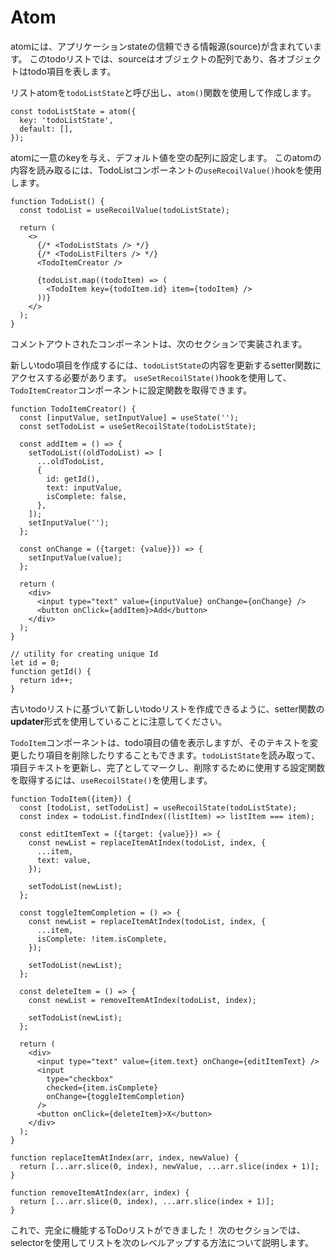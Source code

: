 # Atom

atomには、アプリケーションstateの信頼できる情報源(source)が含まれています。
このtodoリストでは、sourceはオブジェクトの配列であり、各オブジェクトはtodo項目を表します。

リストatomを`todoListState`と呼び出し、`atom()`関数を使用して作成します。

```React
const todoListState = atom({
  key: 'todoListState',
  default: [],
});
```

atomに一意のkeyを与え、デフォルト値を空の配列に設定します。
このatomの内容を読み取るには、TodoListコンポーネントの`useRecoilValue()`hookを使用します。

```React
function TodoList() {
  const todoList = useRecoilValue(todoListState);

  return (
    <>
      {/* <TodoListStats /> */}
      {/* <TodoListFilters /> */}
      <TodoItemCreator />

      {todoList.map((todoItem) => (
        <TodoItem key={todoItem.id} item={todoItem} />
      ))}
    </>
  );
}
```

コメントアウトされたコンポーネントは、次のセクションで実装されます。

新しいtodo項目を作成するには、`todoListState`の内容を更新するsetter関数にアクセスする必要があります。
`useSetRecoilState()`hookを使用して、`TodoItemCreator`コンポーネントに設定関数を取得できます。

```React
function TodoItemCreator() {
  const [inputValue, setInputValue] = useState('');
  const setTodoList = useSetRecoilState(todoListState);

  const addItem = () => {
    setTodoList((oldTodoList) => [
      ...oldTodoList,
      {
        id: getId(),
        text: inputValue,
        isComplete: false,
      },
    ]);
    setInputValue('');
  };

  const onChange = ({target: {value}}) => {
    setInputValue(value);
  };

  return (
    <div>
      <input type="text" value={inputValue} onChange={onChange} />
      <button onClick={addItem}>Add</button>
    </div>
  );
}

// utility for creating unique Id
let id = 0;
function getId() {
  return id++;
}
```

古いtodoリストに基づいて新しいtodoリストを作成できるように、setter関数の**updater**形式を使用していることに注意してください。

`TodoItem`コンポーネントは、todo項目の値を表示しますが、そのテキストを変更したり項目を削除したりすることもできます。`todoListState`を読み取って、項目テキストを更新し、完了としてマークし、削除するために使用する設定関数を取得するには、`useRecoilState()`を使用します。

```React
function TodoItem({item}) {
  const [todoList, setTodoList] = useRecoilState(todoListState);
  const index = todoList.findIndex((listItem) => listItem === item);

  const editItemText = ({target: {value}}) => {
    const newList = replaceItemAtIndex(todoList, index, {
      ...item,
      text: value,
    });

    setTodoList(newList);
  };

  const toggleItemCompletion = () => {
    const newList = replaceItemAtIndex(todoList, index, {
      ...item,
      isComplete: !item.isComplete,
    });

    setTodoList(newList);
  };

  const deleteItem = () => {
    const newList = removeItemAtIndex(todoList, index);

    setTodoList(newList);
  };

  return (
    <div>
      <input type="text" value={item.text} onChange={editItemText} />
      <input
        type="checkbox"
        checked={item.isComplete}
        onChange={toggleItemCompletion}
      />
      <button onClick={deleteItem}>X</button>
    </div>
  );
}

function replaceItemAtIndex(arr, index, newValue) {
  return [...arr.slice(0, index), newValue, ...arr.slice(index + 1)];
}

function removeItemAtIndex(arr, index) {
  return [...arr.slice(0, index), ...arr.slice(index + 1)];
}
```

これで、完全に機能するToDoリストができました！
次のセクションでは、selectorを使用してリストを次のレベルアップする方法について説明します。
